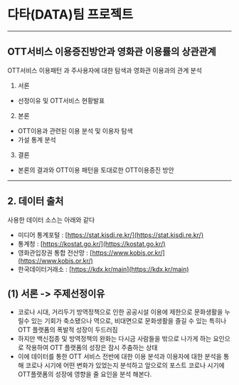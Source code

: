 # 다타(DATA)팀 프로젝트
---
## OTT서비스 이용증진방안과 영화관 이용률의 상관관계

OTT서비스 이용패턴 과 주사용자에 대한 탐색과 영화관 이용과의 관계 분석

1. 서론
- 선정이유 및 OTT서비스 현황발표
2. 본론
- OTT이용과 관련된 이용 분석 및 이용자 탐색
- 가설 통계 분석
3. 결론
- 본론의 결과와 OTT이용 패턴을 토대로한 OTT이용증진 방안
---
## 2. 데이터 출처

사용한 데이터 소스는 아래와 같다
- 미디어 통계포털 : [https://stat.kisdi.re.kr/](https://stat.kisdi.re.kr/)
- 통계청 : [https://kostat.go.kr/](https://kostat.go.kr/)
- 영화관입장권 통합 전산망 : [https://www.kobis.or.kr/](https://www.kobis.or.kr/)
- 한국데이터거래소 : [https://kdx.kr/main](https://kdx.kr/main)

## (1) 서론 -> 주제선정이유
- 코로나 시대, 거리두기 방역정책으로 인한 공공시설 이용에 제한으로 문화생활을 누릴수 있는 기회가  축소됐으나 역으로, 비대면으로 문화생활을 즐길 수 있는 특히나 OTT 플랫폼의 폭발적 성장이 두드러짐
- 하지만 백신접종 및 방역정책의 완화는 다시금 사람들을 밖으로 나가게 하는 요인으로 작용하여 OTT 플랫폼의 성장은 잠시 주춤하는 상태
- 이에 데이터를 통한 OTT 서비스 전반에 대한 이용 분석과 이용자에 대한 분석을 통해 코로나 시기에 어떤 변화가 있었는지 분석하고 앞으로의 포스트 코로나 시기에  OTT플랫폼의 성장에 영향을 줄 요인을 분석 해본다.
